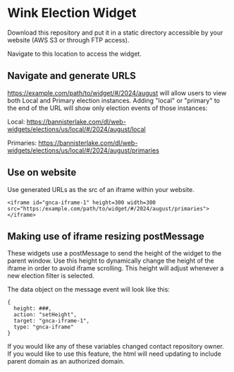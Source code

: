 # Wink Election Widget

Download this repository and put it in a static directory accessible by your website (AWS S3 or through FTP access).

Navigate to this location to access the widget.

## Navigate and generate URLS
https://example.com/path/to/widget/#/2024/august will allow users to view both Local and Primary election instances.
Adding "local" or "primary" to the end of the URL will show only election events of those instances: 

Local: 
https://bannisterlake.com/dl/web-widgets/elections/us/local/#/2024/august/local

Primaries: 
https://bannisterlake.com/dl/web-widgets/elections/us/local/#/2024/august/primaries

## Use on website
Use generated URLs as the src of an iframe within your website. 

```<iframe id="gnca-iframe-1" height=300 width=300 src="https:/example.com/path/to/widget/#/2024/august/primaries"></iframe>```

## Making use of iframe resizing postMessage
These widgets use a postMessage to send the height of the widget to the parent window. Use this height to dynamically change the height of the iframe in order to avoid iframe scrolling. This height will adjust whenever a new election filter is selected.

The data object on the message event will look like this: 
```
{
  height: ###,
  action: "setHeight",
  target: "gnca-iframe-1",
  type: "gnca-iframe"
}
```

If you would like any of these variables changed contact repository owner.
If you would like to use this feature, the html will need updating to include parent domain as an authorized domain.  
